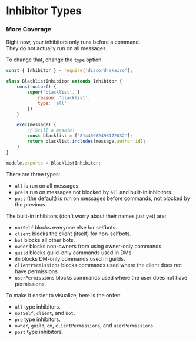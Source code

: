 # Inhibitor Types

### More Coverage

Right now, your inhibitors only runs before a command.  
They do not actually run on all messages.  

To change that, change the `type` option.  

```js
const { Inhibitor } = require('discord-akairo');

class BlacklistInhibitor extends Inhibitor {
    constructor() {
        super('blacklist', {
            reason: 'blacklist',
            type: 'all'
        })
    }

    exec(message) {
        // Still a meanie!
        const blacklist = ['81440962496172032'];
        return blacklist.includes(message.author.id);
    }
}

module.exports = BlacklistInhibitor;
```

There are three types:  

- `all` is run on all messages.
- `pre` is run on messages not blocked by `all` and built-in inhibitors.
- `post` (the default) is run on messages before commands, not blocked by the previous.

The built-in inhibitors (don't worry about their names just yet) are:  

- `notSelf` blocks everyone else for selfbots.
- `client` blocks the client (itself) for non-selfbots.
- `bot` blocks all other bots.
- `owner` blocks non-owners from using owner-only commands.
- `guild` blocks guild-only commands used in DMs.
- `dm` blocks DM-only commands used in guilds.
- `clientPermissions` blocks commands used where the client does not have permissions.
- `userPermissions` blocks commands used where the user does not have permissions.

To make it easier to visualize, here is the order:  

- `all` type inhibitors.
- `notSelf`, `client`, and `bot`.
- `pre` type inhibitors.
- `owner`, `guild`, `dm`, `clientPermissions`, and `userPermissions`.
- `post` type inhibitors.
